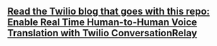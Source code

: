 ## [Read the Twilio blog that goes with this repo: Enable Real Time Human-to-Human Voice Translation with Twilio ConversationRelay](https://www.twilio.com/en-us/blog/translation-with-conversationrelay) 
